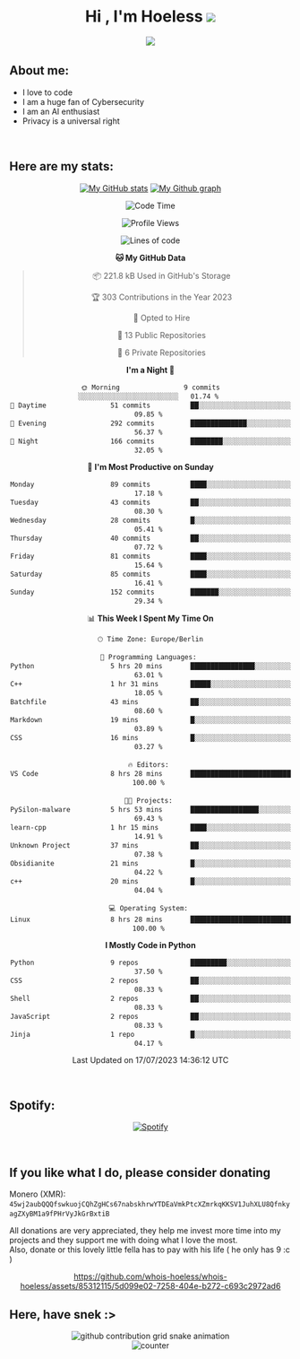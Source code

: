 <h1 align="center">Hi , I'm Hoeless <img src="https://media.giphy.com/media/hvRJCLFzcasrR4ia7z/giphy.gif" width="35"></h1>
<p align="center">
  <a href="https://github.com/whois-hoeless"><img src="https://readme-typing-svg.demolab.com?font=Roboto+Mono&weight=300&size=28&duration=4000&pause=100&color=C109F7&center=true&vCenter=true&width=580&height=127&lines=I'm+a+programmer;I'm+an+AI+enthusiast;I'm+a+big+fan+of+Neural+Networks;I'm+interested+in+Computer+Science;I+love+Cybersecurity;By+the+way+I+use+Arch+%F0%9F%92%80"></a>
</p>

## About me:

- I love to code
- I am a huge fan of Cybersecurity
- I am an AI enthusiast
- Privacy is a universal right

<br>

## Here are my stats:

<div align="center">
    
 [![My GitHub stats](https://github-readme-stats.vercel.app/api?username=whois-hoeless&count_private=true&show_icons=true&theme=radical)](https://github.com/whois-hoeless)
 [![My Github graph](http://github-profile-summary-cards.vercel.app/api/cards/profile-details?username=whois-hoeless&theme=radical)](https://github.com/whois-hoeless)

<!--START_SECTION:waka-->
![Code Time](http://img.shields.io/badge/Code%20Time-69%20hrs%205%20mins-blue)

![Profile Views](http://img.shields.io/badge/Profile%20Views-14-blue)

![Lines of code](https://img.shields.io/badge/From%20Hello%20World%20I%27ve%20Written-32.6%20thousand%20lines%20of%20code-blue)

**🐱 My GitHub Data** 

> 📦 221.8 kB Used in GitHub's Storage 
 > 
> 🏆 303 Contributions in the Year 2023
 > 
> 💼 Opted to Hire
 > 
> 📜 13 Public Repositories 
 > 
> 🔑 6 Private Repositories 
 > 
**I'm a Night 🦉** 

```text
🌞 Morning                9 commits           ░░░░░░░░░░░░░░░░░░░░░░░░░   01.74 % 
🌆 Daytime                51 commits          ██░░░░░░░░░░░░░░░░░░░░░░░   09.85 % 
🌃 Evening                292 commits         ██████████████░░░░░░░░░░░   56.37 % 
🌙 Night                  166 commits         ████████░░░░░░░░░░░░░░░░░   32.05 % 
```
📅 **I'm Most Productive on Sunday** 

```text
Monday                   89 commits          ████░░░░░░░░░░░░░░░░░░░░░   17.18 % 
Tuesday                  43 commits          ██░░░░░░░░░░░░░░░░░░░░░░░   08.30 % 
Wednesday                28 commits          █░░░░░░░░░░░░░░░░░░░░░░░░   05.41 % 
Thursday                 40 commits          ██░░░░░░░░░░░░░░░░░░░░░░░   07.72 % 
Friday                   81 commits          ████░░░░░░░░░░░░░░░░░░░░░   15.64 % 
Saturday                 85 commits          ████░░░░░░░░░░░░░░░░░░░░░   16.41 % 
Sunday                   152 commits         ███████░░░░░░░░░░░░░░░░░░   29.34 % 
```


📊 **This Week I Spent My Time On** 

```text
🕑︎ Time Zone: Europe/Berlin

💬 Programming Languages: 
Python                   5 hrs 20 mins       ████████████████░░░░░░░░░   63.01 % 
C++                      1 hr 31 mins        █████░░░░░░░░░░░░░░░░░░░░   18.05 % 
Batchfile                43 mins             ██░░░░░░░░░░░░░░░░░░░░░░░   08.60 % 
Markdown                 19 mins             █░░░░░░░░░░░░░░░░░░░░░░░░   03.89 % 
CSS                      16 mins             █░░░░░░░░░░░░░░░░░░░░░░░░   03.27 % 

🔥 Editors: 
VS Code                  8 hrs 28 mins       █████████████████████████   100.00 % 

🐱‍💻 Projects: 
PySilon-malware          5 hrs 53 mins       █████████████████░░░░░░░░   69.43 % 
learn-cpp                1 hr 15 mins        ████░░░░░░░░░░░░░░░░░░░░░   14.91 % 
Unknown Project          37 mins             ██░░░░░░░░░░░░░░░░░░░░░░░   07.38 % 
Obsidianite              21 mins             █░░░░░░░░░░░░░░░░░░░░░░░░   04.22 % 
c++                      20 mins             █░░░░░░░░░░░░░░░░░░░░░░░░   04.04 % 

💻 Operating System: 
Linux                    8 hrs 28 mins       █████████████████████████   100.00 % 
```

**I Mostly Code in Python** 

```text
Python                   9 repos             █████████░░░░░░░░░░░░░░░░   37.50 % 
CSS                      2 repos             ██░░░░░░░░░░░░░░░░░░░░░░░   08.33 % 
Shell                    2 repos             ██░░░░░░░░░░░░░░░░░░░░░░░   08.33 % 
JavaScript               2 repos             ██░░░░░░░░░░░░░░░░░░░░░░░   08.33 % 
Jinja                    1 repo              █░░░░░░░░░░░░░░░░░░░░░░░░   04.17 % 
```




 Last Updated on 17/07/2023 14:36:12 UTC
<!--END_SECTION:waka-->
</div>
<br>

## Spotify:

<div align="center">

[![Spotify](https://whois-hoeless.vercel.app/api/spotify?background_color=0d1117&border_color=090d13)](https://open.spotify.com/user/heanchenhorst)
</div>

<br>

## If you like what I do, please consider donating

Monero (XMR): ```45wj2aubQQQfswkuojCQhZgHCs67nabskhrwYTDEaVmkPtcXZmrkqKKSV1JuhXLU8QfnkyagZXyBM1a9fPHrVyJkGrBxtiB```

All donations are very appreciated, they help me invest more time into my projects and they support me with doing what I love the most.  
Also, donate or this lovely little fella has to pay with his life (  he only has 9 :c  )

<div align="center">


https://github.com/whois-hoeless/whois-hoeless/assets/85312115/5d099e02-7258-404e-b272-c693c2972ad6


</div>

## Here, have snek :>
<div align="center">
<picture>
  <source media="(prefers-color-scheme: dark)" srcset="https://raw.githubusercontent.com/whois-hoeless/whois-hoeless/output/github-contribution-grid-snake-dark.svg">
  <source media="(prefers-color-scheme: light)" srcset="https://raw.githubusercontent.com/whois-hoeless/whois-hoeless/output/github-contribution-grid-snake.svg">
  <img alt="github contribution grid snake animation" src="https://raw.githubusercontent.com/whois-hoeless/whois-hoeless/output/github-contribution-grid-snake.svg">
</div>

<div align="center">
  <img src="https://moe-counter.glitch.me/get/@hoeless_count?theme=rule34" alt="counter" />
</div>

